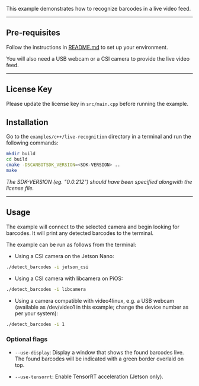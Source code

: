 This example demonstrates how to recognize barcodes in a live video feed.

----

## Pre-requisites

Follow the instructions in [README.md](../README.md) to set up your environment.

You will also need a USB webcam or a CSI camera to provide the live video feed.

----
## License Key

Please update the license key in `src/main.cpp` before running the example.

## Installation

Go to the `examples/c++/live-recognition` directory in a terminal and run the following commands:

```bash
mkdir build
cd build
cmake -DSCANBOTSDK_VERSION=<SDK-VERSION> ..
make
```

_The SDK-VERSION (eg. "0.0.212") should have been specified alongwith the license file._

----
## Usage

The example will connect to the selected camera and begin looking for barcodes. It will print any detected barcodes to the terminal.

The example can be run as follows from the terminal:

* Using a CSI camera on the Jetson Nano:

```bash
./detect_barcodes -i jetson_csi
```

* Using a CSI camera with libcamera on PiOS:

```bash
./detect_barcodes -i libcamera
```

* Using a camera compatible with video4linux, e.g. a USB webcam (available as /dev/video1 in this example; change the device number as per your system):

```bash
./detect_barcodes -i 1
```

### Optional flags

* ```--use-display```: Display a window that shows the found barcodes live. The found barcodes will be indicated with a green border overlaid on top.

* ```--use-tensorrt```: Enable TensorRT acceleration (Jetson only).
